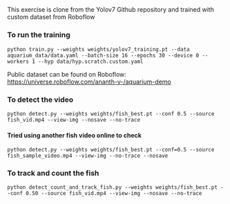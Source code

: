 ## 

This exercise is clone from  the Yolov7 Github repository and trained with custom dataset from Roboflow

### To run the training
`python train.py --weights weights/yolov7_training.pt
--data aquarium_data/data.yaml
--batch-size 16
--epochs 30
--device 0
--workers 1
--hyp data/hyp.scratch.custom.yaml`

Public dataset can be found on Roboflow:  https://universe.roboflow.com/ananth-v-/aquarium-demo
### To detect the video
`python detect.py --weights weights/fish_best.pt --conf 0.5 --source fish_vid.mp4 --view-img --nosave --no-trace`

#### Tried using another fish video online to check 
`python detect.py --weights weights/fish_best.pt --conf=0.5 --source fish_sample_video.mp4 --view-img --no-trace --nosave`


### To track and count the fish
`python detect_count_and_track_fish.py --weights weights/fish_best.pt --conf 0.50 --source fish_vid.mp4 --view-img --nosave --no-trace
`
####
